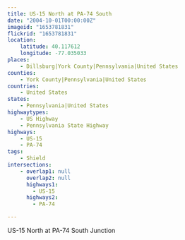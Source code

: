 ```yaml
---
title: US-15 North at PA-74 South
date: "2004-10-01T00:00:00Z"
imageid: "1653781831"
flickrid: "1653781831"
location:
    latitude: 40.117612
    longitude: -77.035033
places:
    - Dillsburg|York County|Pennsylvania|United States
counties:
    - York County|Pennsylvania|United States
countries:
    - United States
states:
    - Pennsylvania|United States
highwaytypes:
    - US Highway
    - Pennsylvania State Highway
highways:
    - US-15
    - PA-74
tags:
    - Shield
intersections:
    - overlap1: null
      overlap2: null
      highways1:
        - US-15
      highways2:
        - PA-74

---
```

US-15 North at PA-74 South Junction